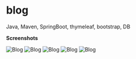 # blog
Java, Maven, SpringBoot, thymeleaf, bootstrap, DB

**Screenshots**

![Blog](https://github.com/{private-doggo}/{blog}/raw/{master}/{img}/main-page.png)
![Blog](https://github.com/{private-doggo}/{blog}/raw/{master}/{img}/login.png)
![Blog](https://github.com/{private-doggo}/{blog}/raw/{master}/{img}/add-article.png)
![Blog](https://github.com/{private-doggo}/{blog}/raw/{master}/{img}/articles-list.png)
![Blog](https://github.com/{private-doggo}/{blog}/raw/{master}/{img}/edit-article.png)
